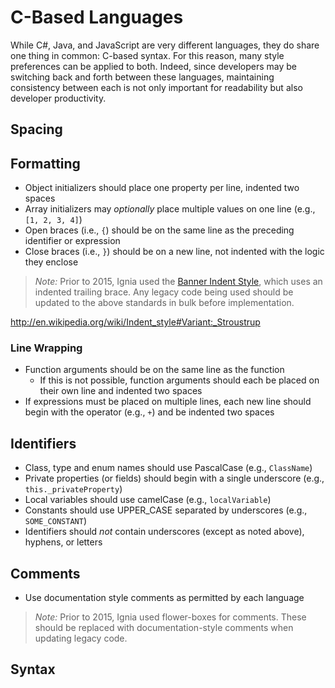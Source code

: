 # C-Based Languages

While C#, Java, and JavaScript are very different languages, they do share one thing in common: C-based syntax. For this reason, many style preferences can be applied to both. Indeed, since developers may be switching back and forth between these languages, maintaining consistency between each is not only important for readability but also developer productivity.

## Spacing

## Formatting
- Object initializers should place one property per line, indented two spaces
- Array initializers may *optionally* place multiple values on one line (e.g., `[1, 2, 3, 4]`)
- Open braces (i.e., `{`) should be on the same line as the preceding identifier or expression
- Close braces (i.e., `}`) should be on a new line, not indented with the logic they enclose

> *Note:* Prior to 2015, Ignia used the [Banner Indent Style](http://en.wikipedia.org/wiki/Indent_style#Banner_style), which uses an indented trailing brace. Any legacy code being used should be updated to the above standards in bulk before implementation.

http://en.wikipedia.org/wiki/Indent_style#Variant:_Stroustrup

### Line Wrapping
- Function arguments should be on the same line as the function
  - If this is not possible, function arguments should each be placed on their own line and indented two spaces
- If expressions must be placed on multiple lines, each new line should begin with the operator (e.g., `+`) and be indented two spaces

## Identifiers
- Class, type and enum names should use PascalCase (e.g., `ClassName`)
- Private properties (or fields) should begin with a single underscore (e.g., `this._privateProperty`)
- Local variables should use camelCase (e.g., `localVariable`)
- Constants should use UPPER_CASE separated by underscores (e.g., `SOME_CONSTANT`)
- Identifiers should *not* contain underscores (except as noted above), hyphens, or letters

## Comments
- Use documentation style comments as permitted by each language

> *Note:* Prior to 2015, Ignia used flower-boxes for comments. These should be replaced with documentation-style comments when updating legacy code.

## Syntax


